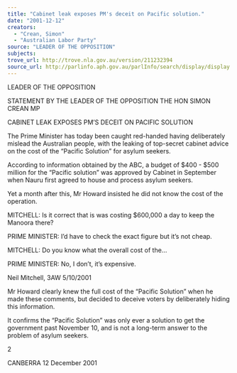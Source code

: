 ```yaml
---
title: "Cabinet leak exposes PM's deceit on Pacific solution."
date: "2001-12-12"
creators:
  - "Crean, Simon"
  - "Australian Labor Party"
source: "LEADER OF THE OPPOSITION"
subjects:
trove_url: http://trove.nla.gov.au/version/211232394
source_url: http://parlinfo.aph.gov.au/parlInfo/search/display/display.w3p;query=Id%3A%22media/pressrel/RWL56%22
---
```


 LEADER OF THE OPPOSITION

 STATEMENT BY THE LEADER OF THE OPPOSITION THE HON SIMON CREAN MP

 CABINET LEAK EXPOSES PM’S DECEIT ON PACIFIC SOLUTION

 The Prime Minister has today been caught red-handed having deliberately mislead the Australian people, with the leaking of top-secret cabinet advice on the cost of the “Pacific Solution” for asylum seekers.

 According to information obtained by the ABC, a budget of $400 - $500 million for the “Pacific solution” was approved by Cabinet in September when Nauru first agreed to house and process asylum seekers.

 Yet a month after this, Mr Howard insisted he did not know the cost of the operation.

 MITCHELL: Is it correct that is was costing $600,000 a day to keep the Manoora there?

 PRIME MINISTER: I’d have to check the exact figure but it’s not cheap.

 MITCHELL: Do you know what the overall cost of the…

 PRIME MINISTER: No, I don’t, it’s expensive.

 Neil Mitchell, 3AW 5/10/2001

 Mr Howard clearly knew the full cost of the “Pacific Solution” when he made these comments, but decided to deceive voters by deliberately hiding this information.

 It confirms the “Pacific Solution” was only ever a solution to get the government past November 10, and is not a long-term answer to the problem of asylum seekers.

 2

 CANBERRA 12 December 2001

